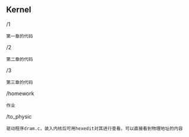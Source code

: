 ## Kernel

/1

    第一章的代码

/2

    第二章的代码

/3

    第三章的代码

/homework

    作业

/to_physic

    驱动程序dram.c，装入内核后可用hexedit对其进行查看，可以直接看到物理地址的内容

